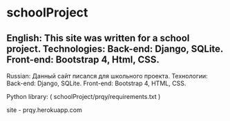 # schoolProject
English:
This site was written for a school project. Technologies:
  Back-end:
    Django,
    SQLite.
  Front-end:
    Bootstrap 4,
    Html,
    CSS.
-------------------------------
Russian:
Данный сайт писался для школьного проекта. Технологии: 
  Back-end:
    Django,
    SQLite.
  Front-end:
    Bootstrap 4,
    HTML,
    CSS.

Python library: ( schoolProject/prqy/requirements.txt ) 


site - prqy.herokuapp.com
